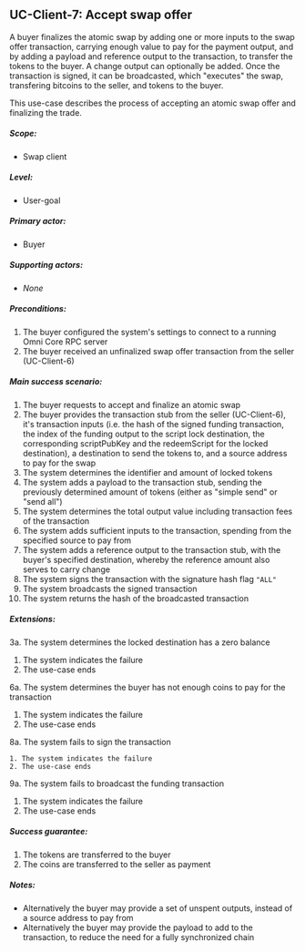 UC-Client-7: Accept swap offer
------------------------------

  A buyer finalizes the atomic swap by adding one or more inputs to the
  swap offer transaction, carrying enough value to pay for the payment
  output, and by adding a payload and reference output to the
  transaction, to transfer the tokens to the buyer. A change output can
  optionally be added. Once the transaction is signed, it can be
  broadcasted, which "executes" the swap, transfering bitcoins to the
  seller, and tokens to the buyer.

  This use-case describes the process of accepting an atomic swap offer
  and finalizing the trade.

##### Scope:

- Swap client

##### Level:

- User-goal

##### Primary actor:

- Buyer

##### Supporting actors:

- *None*

##### Preconditions:

  1. The buyer configured the system's settings to connect to a running Omni Core RPC server
  2. The buyer received an unfinalized swap offer transaction from the seller (UC-Client-6)

##### Main success scenario:

  1. The buyer requests to accept and finalize an atomic swap
  2. The buyer provides the transaction stub from the seller (UC-Client-6), it's transaction inputs (i.e. the hash of the signed funding transaction, the index of the funding output to the script lock destination, the corresponding scriptPubKey and the redeemScript for the locked destination), a destination to send the tokens to, and a source address to pay for the swap
  3. The system determines the identifier and amount of locked tokens
  4. The system adds a payload to the transaction stub, sending the previously determined amount of tokens (either as "simple send" or "send all")
  5. The system determines the total output value including transaction fees of the transaction
  6. The system adds sufficient inputs to the transaction, spending from the specified source to pay from
  7. The system adds a reference output to the transaction stub, with the buyer's specified destination, whereby the reference amount also serves to carry change
  8. The system signs the transaction with the signature hash flag `"ALL"`
  9. The system broadcasts the signed transaction
  10. The system returns the hash of the broadcasted transaction

##### Extensions:

3a. The system determines the locked destination has a zero balance

  1. The system indicates the failure
  2. The use-case ends

6a. The system determines the buyer has not enough coins to pay for the transaction

  1. The system indicates the failure
  2. The use-case ends

8a. The system fails to sign the transaction

    1. The system indicates the failure
    2. The use-case ends

9a. The system fails to broadcast the funding transaction

  1. The system indicates the failure
  2. The use-case ends

##### Success guarantee:

  1. The tokens are transferred to the buyer
  2. The coins are transferred to the seller as payment

##### Notes:

- Alternatively the buyer may provide a set of unspent outputs, instead of a source address to pay from
- Alternatively the buyer may provide the payload to add to the transaction, to reduce the need for a fully synchronized chain
